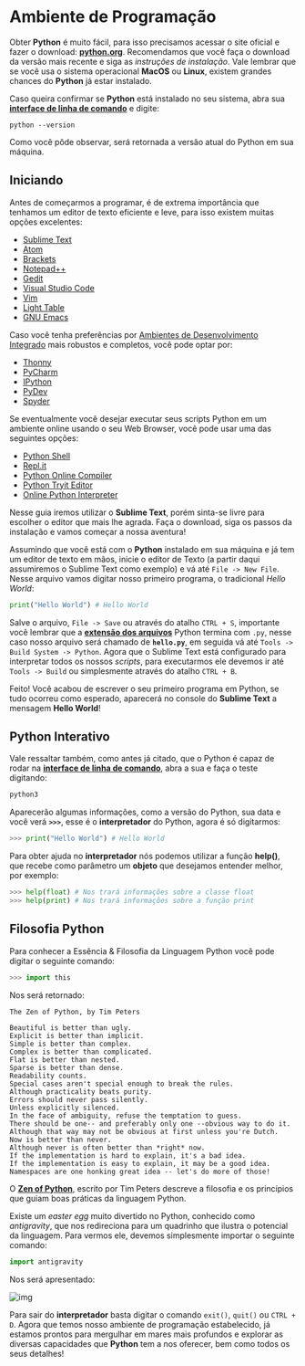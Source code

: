 # Ambiente de Programação

Obter **Python** é muito fácil, para isso precisamos acessar o site oficial e fazer o download: **[python.org](https://www.python.org/downloads/)**. Recomendamos que você faça o download da versão mais recente e siga as *instruções de instalação*. Vale lembrar que se você usa o sistema operacional **MacOS** ou **Linux**, existem grandes chances do **Python** já estar instalado.

Caso queira confirmar se **Python** está instalado no seu sistema, abra sua **[interface de linha de comando](https://pt.wikipedia.org/wiki/Interface_de_linha_de_comandos)** e digite:

```
python --version
```

Como você pôde observar, será retornada a versão atual do Python em sua máquina.

## Iniciando

Antes de começarmos a programar, é de extrema importância que tenhamos um editor de texto eficiente e leve, para isso existem muitas opções excelentes:

- [Sublime Text](https://www.sublimetext.com/)
- [Atom](https://atom.io/)
- [Brackets](http://brackets.io/)
- [Notepad++](https://notepad-plus-plus.org/)
- [Gedit](https://wiki.gnome.org/Apps/Gedit)
- [Visual Studio Code](https://code.visualstudio.com/)
- [Vim](https://www.vim.org/)
- [Light Table](http://lighttable.com/)
- [GNU Emacs](https://www.gnu.org/software/emacs/)

Caso você tenha preferências por [Ambientes de Desenvolvimento Integrado](https://pt.wikipedia.org/wiki/Ambiente_de_desenvolvimento_integrado) mais robustos e completos, você pode optar por:

- [Thonny](https://thonny.org/)
- [PyCharm](https://www.jetbrains.com/pycharm/download/)
- [IPython](https://ipython.org/)
- [PyDev](http://www.pydev.org/)
- [Spyder](https://www.spyder-ide.org/)

Se eventualmente você desejar executar seus scripts Python em um ambiente online usando o seu Web Browser, você pode usar uma das seguintes opções:

- [Python Shell](https://www.python.org/shell/)
- [Repl.it](https://repl.it/languages/python3)
- [Python Online Compiler](https://www.programiz.com/python-programming/online-compiler/)
- [Python Tryit Editor](https://www.w3schools.com/python/trypython.asp?filename=demo_compiler)
- [Online Python Interpreter](https://www.onlinegdb.com/online_python_interpreter)

Nesse guia iremos utilizar o **Sublime Text**, porém sinta-se livre para escolher o editor que mais lhe agrada. Faça o download, siga os passos da instalação e vamos começar a nossa aventura!

Assumindo que você está com o **Python** instalado em sua máquina e já tem um editor de texto em mãos, inicie o editor de Texto (a partir daqui assumiremos o Sublime Text como exemplo) e vá até `File -> New File`. Nesse arquivo vamos digitar nosso primeiro programa, o tradicional *Hello World*:

```python
print("Hello World") # Hello World
```

Salve o arquivo, `File -> Save` ou através do atalho `CTRL + S`, importante você lembrar que a **[extensão dos arquivos](https://pt.wikipedia.org/wiki/Extensão_de_nome_de_ficheiro)** Python termina com `.py`, nesse caso nosso arquivo será chamado de **`hello.py`**, em seguida vá até `Tools -> Build System -> Python`. Agora que o Sublime Text está configurado para interpretar todos os nossos *scripts*, para executarmos ele devemos ir até `Tools -> Build` ou simplesmente através do atalho `CTRL + B`.

Feito! Você acabou de escrever o seu primeiro programa em Python, se tudo ocorreu como esperado, aparecerá no console do **Sublime Text** a mensagem **Hello World**! 

## Python Interativo

Vale ressaltar também, como antes já citado, que o Python é capaz de rodar na **[interface de linha de comando](https://pt.wikipedia.org/wiki/Interface_de_linha_de_comandos)**, abra a sua e faça o teste digitando:

```python
python3
```

Aparecerão algumas informações, como a versão do Python, sua data e você verá **`>>>`**, esse é o **interpretador** do Python, agora é só digitarmos:

```python
>>> print("Hello World") # Hello World
```

Para obter ajuda no **interpretador** nós podemos utilizar a função **help()**, que recebe como parâmetro um **objeto** que desejamos entender melhor, por exemplo:

```python
>>> help(float) # Nos trará informações sobre a classe float
>>> help(print) # Nos trará informações sobre a função print
```

## Filosofia Python

Para conhecer a Essência & Filosofia da Linguagem Python você pode digitar o seguinte comando:

```python
>>> import this
```

Nos será retornado:

```
The Zen of Python, by Tim Peters

Beautiful is better than ugly.
Explicit is better than implicit.
Simple is better than complex.
Complex is better than complicated.
Flat is better than nested.
Sparse is better than dense.
Readability counts.
Special cases aren't special enough to break the rules.
Although practicality beats purity.
Errors should never pass silently.
Unless explicitly silenced.
In the face of ambiguity, refuse the temptation to guess.
There should be one-- and preferably only one --obvious way to do it.
Although that way may not be obvious at first unless you're Dutch.
Now is better than never.
Although never is often better than *right* now.
If the implementation is hard to explain, it's a bad idea.
If the implementation is easy to explain, it may be a good idea.
Namespaces are one honking great idea -- let's do more of those!
```

O **[Zen of Python](https://en.wikipedia.org/wiki/Zen_of_Python)**, escrito por Tim Peters descreve a filosofia e os princípios que guiam boas práticas da linguagem Python.

Existe um *easter egg* muito divertido no Python, conhecido como *antigravity*, que nos redireciona para um quadrinho que ilustra o potencial da linguagem. Para vermos ele, devemos simplesmente importar o seguinte comando:

```python
import antigravity
```

Nos será apresentado:

![img](https://raw.githubusercontent.com/the-akira/Python-Iluminado/master/Imagens/XkcdPython.png)

Para sair do **interpretador** basta digitar o comando `exit()`, `quit()` ou `CTRL + D`. Agora que temos nosso ambiente de programação estabelecido, já estamos prontos para mergulhar em mares mais profundos e explorar as diversas capacidades que **Python** tem a nos oferecer, bem como todos os seus detalhes!